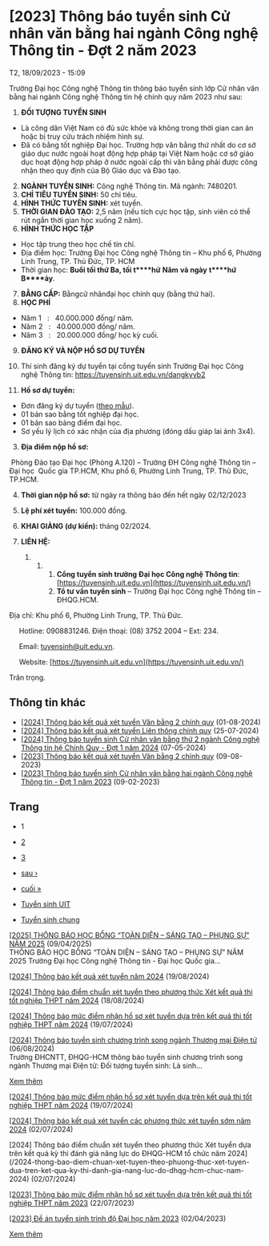 # [2023] Thông báo tuyển sinh Cử nhân văn bằng hai ngành Công nghệ Thông tin - Đợt 2 năm 2023

T2, 18/09/2023 - 15:09

Trường Đại học Công nghệ Thông tin thông báo tuyển sinh lớp Cử nhân văn bằng hai ngành Công nghệ Thông tin hệ chính quy năm 2023 như sau:

1. **ĐỐI TƯỢNG TUYỂN SINH**

* Là công dân Việt Nam có đủ sức khỏe và không trong thời gian can án hoặc bị truy cứu trách nhiệm hình sự.
* Đã có bằng tốt nghiệp Đại học. Trường hợp văn bằng thứ nhất do cơ sở giáo dục nước ngoài hoạt động hợp pháp tại Việt Nam hoặc cơ sở giáo dục hoạt động hợp pháp ở nước ngoài cấp thì văn bằng phải được công nhận theo quy định của Bộ Giáo dục và Đào tạo.

2. **NGÀNH TUYỂN SINH:** Công nghệ Thông tin. Mã ngành: 7480201.
3. **CHỈ TIÊU TUYỂN SINH:** 50 chỉ tiêu.
4. **HÌNH THỨC TUYỂN SINH:** xét tuyển.
5. **THỜI GIAN ĐÀO TẠO:** 2,5 năm (nếu tích cực học tập, sinh viên có thể rút ngắn thời gian học xuống 2 năm).
6. **HÌNH THỨC HỌC TẬP**

* Học tập trung theo học chế tín chỉ.
* Địa điểm học: Trường Đại học Công nghệ Thông tin – Khu phố 6, Phường Linh Trung, TP. Thủ Đức, TP. HCM
* Thời gian học: **Buổi tối thứ Ba, tối t****hứ** **Năm** **và ngày** **t****hứ** **B****ảy**.

7. **BẰNG CẤP:** Bằngcử nhânđại học chính quy (bằng thứ hai).
8. **HỌC PHÍ**

* Năm 1   :   40.000.000 đồng/ năm.
* Năm 2   :   40.000.000 đồng/ năm.
* Năm 3   :   20.000.000 đồng/ học kỳ cuối.

9. **ĐĂNG KÝ VÀ NỘP HỒ SƠ DỰ TUYỂN**

1. Thí sinh đăng ký dự tuyển tại cổng tuyển sinh Trường Đại học Công nghệ Thông tin: <https://tuyensinh.uit.edu.vn/dangkyvb2>
2. **Hồ sơ dự tuyển:**

* Đơn đăng ký dự tuyển ([theo mẫu](/sites/default/files/uploads/files/mau_don_du_tuyen_vb2_1_0_3.docx)).
* 01 bản sao bằng tốt nghiệp đại học.
* 01 bản sao bảng điểm đại học.
* Sơ yếu lý lịch có xác nhận của địa phương (đóng dấu giáp lai ảnh 3x4).

3. **Địa điểm nộp hồ sơ:**

 Phòng Đào tạo Đại học (Phòng A.120) – Trường ĐH Công nghệ Thông tin – Đại học  Quốc gia TP.HCM, Khu phố 6, Phường Linh Trung, TP. Thủ Đức, TP.HCM.

4. **Thời gian nộp hồ sơ:** từ ngày ra thông báo đến hết ngày 02/12/2023
5. **Lệ phí xét tuyển:** 100.000 đồng.

10. **KHAI GIẢNG (dự kiến):** tháng 02/2024.
11. **LIÊN HỆ:** 
    1. 1. 1. **Cổng tuyển sinh trường Đại học Công nghệ Thông tin**: [https://tuyensinh.uit.edu.vn](https://tuyensinh.uit.edu.vn/)
          2. **Tổ tư vấn tuyển sinh** – Trường Đại học Công nghệ Thông tin – ĐHQG.HCM.

Địa chỉ: Khu phố 6, Phường Linh Trung, TP. Thủ Đức.

     Hotline: 0908831246. Điện thoại: (08) 3752 2004 – Ext: 234.

     Email: [tuyensinh@uit.edu.vn](mailto:tuyensinh@uit.edu.vn).

     Website: [https://tuyensinh.uit.edu.vn](https://tuyensinh.uit.edu.vn/)

Trân trọng.

## Thông tin khác

* [[2024] Thông báo kết quả xét tuyển Văn bằng 2 chính quy](/2024-thong-bao-ket-qua-xet-tuyen-van-bang-2-chinh-quy) 
  (01-08-2024)
* [[2024] Thông báo kết quả xét tuyển Liên thông chính quy](/2024-thong-bao-ket-qua-xet-tuyen-lien-thong-chinh-quy)
  (25-07-2024)
* [[2024] Thông báo tuyển sinh Cử nhân văn bằng thứ 2 ngành Công nghệ Thông tin hệ Chính Quy - Đợt 1 năm 2024](/2024-thong-bao-tuyen-sinh-cu-nhan-van-bang-thu-2-nganh-cong-nghe-thong-tin-he-chinh-quy-dot-1-nam-2024)
  (07-05-2024)
* [[2023] Thông báo kết quả xét tuyển Văn bằng 2 chính quy](/2023-thong-bao-ket-qua-xet-tuyen-van-bang-2-chinh-quy)
  (09-08-2023)
* [[2023] Thông báo tuyển sinh Cử nhân văn bằng hai ngành Công nghệ Thông tin - Đợt 1 năm 2023](/2023-thong-bao-tuyen-sinh-cu-nhan-van-bang-hai-nganh-cong-nghe-thong-tin-dot-1-nam-2023)
  (09-02-2023)

## Trang

* 1
* [2](/2023-thong-bao-tuyen-sinh-cu-nhan-van-bang-hai-nganh-cong-nghe-thong-tin-dot-2-nam-2023?page=1 "Đến trang 2")
* [3](/2023-thong-bao-tuyen-sinh-cu-nhan-van-bang-hai-nganh-cong-nghe-thong-tin-dot-2-nam-2023?page=2 "Đến trang 3")
* [sau ›](/2023-thong-bao-tuyen-sinh-cu-nhan-van-bang-hai-nganh-cong-nghe-thong-tin-dot-2-nam-2023?page=1 "Đến trang sau")
* [cuối »](/2023-thong-bao-tuyen-sinh-cu-nhan-van-bang-hai-nganh-cong-nghe-thong-tin-dot-2-nam-2023?page=2 "Đến trang cuối cùng")

* [Tuyển sinh UIT](/2023-thong-bao-tuyen-sinh-cu-nhan-van-bang-hai-nganh-cong-nghe-thong-tin-dot-2-nam-2023?qt-th_ng_b_o=0#qt-th_ng_b_o)
* [Tuyển sinh chung](/2023-thong-bao-tuyen-sinh-cu-nhan-van-bang-hai-nganh-cong-nghe-thong-tin-dot-2-nam-2023?qt-th_ng_b_o=1#qt-th_ng_b_o)

[[2025] THÔNG BÁO HỌC BỔNG “TOÀN DIỆN – SÁNG TẠO – PHỤNG SỰ” NĂM 2025](/2025-thong-bao-hoc-bong-toan-dien-sang-tao-phung-su-nam-2025)
(09/04/2025)  
THÔNG BÁO HỌC BỔNG “TOÀN DIỆN – SÁNG TẠO – PHỤNG SỰ” NĂM 2025 Trường Đại học Công nghệ Thông tin - Đại học Quốc gia...

[[2024] Thông báo kết quả xét tuyển năm 2024](/2024-thong-bao-ket-qua-xet-tuyen-nam-2024)
(19/08/2024)

[[2024] Thông báo điểm chuẩn xét tuyển theo phương thức Xét kết quả thi tốt nghiệp THPT năm 2024](/2024-thong-bao-diem-chuan-xet-tuyen-theo-phuong-thuc-xet-ket-qua-thi-tot-nghiep-thpt-nam-2024)
(18/08/2024)

[[2024] Thông báo mức điểm nhận hồ sơ xét tuyển dựa trên kết quả thi tốt nghiệp THPT năm 2024](/2024-thong-bao-muc-diem-nhan-ho-so-xet-tuyen-dua-tren-ket-qua-thi-tot-nghiep-thpt-nam-2024)
(19/07/2024)

[[2024] Thông báo tuyển sinh chương trình song ngành Thương mại Điện tử](/2024-thong-bao-tuyen-sinh-chuong-trinh-song-nganh-thuong-mai-dien-tu)
(06/08/2024)  
Trường ĐHCNTT, ĐHQG-HCM thông báo tuyển sinh chương trình song ngành Thương mại Điện tử: Đối tượng tuyển sinh: Là sinh...

[Xem thêm](/tuyen-sinh-uit)

[[2024] Thông báo mức điểm nhận hồ sơ xét tuyển dựa trên kết quả thi tốt nghiệp THPT năm 2024](/2024-thong-bao-muc-diem-nhan-ho-so-xet-tuyen-dua-tren-ket-qua-thi-tot-nghiep-thpt-nam-2024)
(19/07/2024)

[[2024] Thông báo kết quả xét tuyển các phương thức xét tuyển sớm năm 2024](/2024-thong-bao-ket-qua-xet-tuyen-cac-phuong-thuc-xet-tuyen-som-nam-2024)
(02/07/2024)

[2024] Thông báo điểm chuẩn xét tuyển theo phương thức Xét tuyển dựa trên kết quả kỳ thi đánh giá năng lực do ĐHQG-HCM tổ chức năm 2024](/2024-thong-bao-diem-chuan-xet-tuyen-theo-phuong-thuc-xet-tuyen-dua-tren-ket-qua-ky-thi-danh-gia-nang-luc-do-dhqg-hcm-chuc-nam-2024)
(02/07/2024)

[[2023] Thông báo mức điểm nhận hồ sơ xét tuyển dựa trên kết quả thi tốt nghiệp THPT năm 2023](/2023-thong-bao-muc-diem-nhan-ho-so-xet-tuyen-dua-tren-ket-qua-thi-tot-nghiep-thpt-nam-2023)
(22/07/2023)

[[2023] Đề án tuyển sinh trình độ Đại học năm 2023](/2023-de-tuyen-sinh-trinh-do-dai-hoc-nam-2023)
(02/04/2023)

[Xem thêm](/tuyen-sinh-chung)